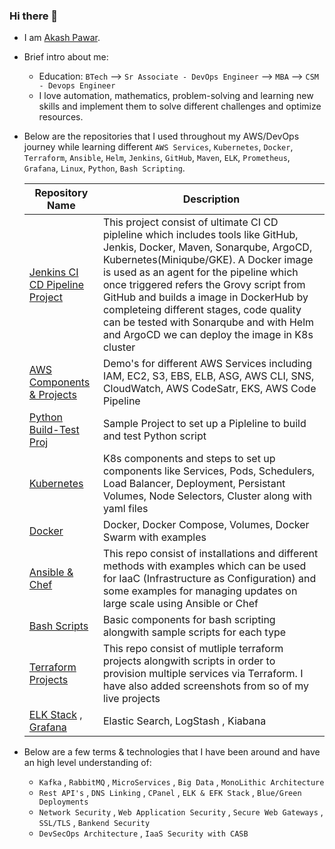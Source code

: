 ### Hi there 👋

- I am [Akash Pawar](https://www.linkedin.com/in/akashpawar/).

- Brief intro about me:
  * Education: `BTech` -->  `Sr Associate - DevOps Engineer` --> `MBA` --> `CSM - Devops Engineer`
  * I love automation, mathematics, problem-solving and learning new skills and implement them to solve different challenges and optimize resources.
  
- Below are the repositories that I used throughout my AWS/DevOps journey while learning different `AWS Services`, `Kubernetes`, `Docker`, `Terraform`, `Ansible`, `Helm`, `Jenkins`, `GitHub`, `Maven`, `ELK`, `Prometheus`, `Grafana`, `Linux`, `Python`, `Bash Scripting`.

  | Repository Name | Description  |
  | ------ | ------ |
  | [Jenkins CI CD Pipeline Project](https://github.com/akash-p-07/Jenkins-CI-CD-Pipeline.git) | This project consist of ultimate CI CD pipleline which includes tools like GitHub, Jenkis, Docker, Maven, Sonarqube, ArgoCD, Kubernetes(Miniqube/GKE). A Docker image is used as an agent for the pipeline which once triggered refers the Grovy script from GitHub and builds a image in DockerHub by completeing different stages, code quality can be tested with Sonarqube and with Helm and ArgoCD we can deploy the image in K8s cluster|
  | [AWS Components & Projects](https://github.com/akash-p-07/AWS.git) | Demo's for different AWS Services including IAM, EC2, S3, EBS, ELB, ASG, AWS CLI, SNS, CloudWatch, AWS CodeSatr, EKS, AWS Code Pipeline |
  | [Python Build-Test Proj](https://github.com/akash-p-07/Python-Build-Test-Procj.git) | Sample Project to set up a Pipleline to build and test Python script|
  | [Kubernetes](https://github.com/akash-p-07/Kubernetes.git) | K8s components and steps to set up components like Services, Pods, Schedulers, Load Balancer, Deployment, Persistant Volumes, Node Selectors, Cluster along with yaml files |
  | [Docker](https://github.com/akash-p-07/Docker.git) | Docker, Docker Compose, Volumes, Docker Swarm with examples|
  | [Ansible & Chef ](https://github.com/akash-p-07/Ansible-Chef.git) | This repo consist of installations and different methods with examples which can be used for IaaC (Infrastructure as Configuration) and some examples for managing updates on large scale using Ansible or Chef  |
  | [Bash Scripts](https://github.com/akash-p-07/Bash-Script.git) | Basic components for bash scripting alongwith sample scripts for each type |
  | [Terraform Projects](https://github.com/akash-p-07/Terraform.git) | This repo consist of mutliple terraform projects alongwith scripts in order to provision multiple services via Terraform. I have also added screenshots from so of my live projects |
  | [ELK Stack](https://github.com/akash-p-07/Bash-Script.git) , [Grafana](https://github.com/akash-p-07/Grafana.git)  | Elastic Search, LogStash , Kiabana |
  
- Below are a few terms & technologies that I have been around and have an high level understanding of:
  * `Kafka` , `RabbitMQ` , `MicroServices` , `Big Data` , `MonoLithic Architecture`
  *  `Rest API's` , `DNS Linking` , `CPanel` , `ELK & EFK Stack` , `Blue/Green Deployments`
  *  `Network Security` , `Web Application Security` , `Secure Web Gateways` , `SSL/TLS` , `Bankend Security`
  *  `DevSecOps Architecture` , `IaaS Security with CASB`
